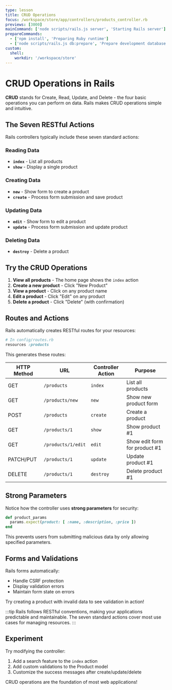 ```yaml
---
type: lesson
title: CRUD Operations
focus: /workspace/store/app/controllers/products_controller.rb
previews: [3000]
mainCommand: ['node scripts/rails.js server', 'Starting Rails server']
prepareCommands:
  - ['npm install', 'Preparing Ruby runtime']
  - ['node scripts/rails.js db:prepare', 'Prepare development database']
custom:
  shell:
    workdir: '/workspace/store'
---
```


# CRUD Operations in Rails

**CRUD** stands for Create, Read, Update, and Delete - the four basic operations you can perform on data. Rails makes CRUD operations simple and intuitive.

## The Seven RESTful Actions

Rails controllers typically include these seven standard actions:

### Reading Data
- **`index`** - List all products
- **`show`** - Display a single product

### Creating Data
- **`new`** - Show form to create a product
- **`create`** - Process form submission and save product

### Updating Data
- **`edit`** - Show form to edit a product
- **`update`** - Process form submission and update product

### Deleting Data
- **`destroy`** - Delete a product

## Try the CRUD Operations

1. **View all products** - The home page shows the `index` action
2. **Create a new product** - Click "New Product"
3. **View a product** - Click on any product name
4. **Edit a product** - Click "Edit" on any product
5. **Delete a product** - Click "Delete" (with confirmation)

## Routes and Actions

Rails automatically creates RESTful routes for your resources:

```ruby
# In config/routes.rb
resources :products
```

This generates these routes:

| HTTP Method | URL | Controller Action | Purpose |
|-------------|-----|-------------------|---------|
| GET | `/products` | `index` | List all products |
| GET | `/products/new` | `new` | Show new product form |
| POST | `/products` | `create` | Create a product |
| GET | `/products/1` | `show` | Show product #1 |
| GET | `/products/1/edit` | `edit` | Show edit form for product #1 |
| PATCH/PUT | `/products/1` | `update` | Update product #1 |
| DELETE | `/products/1` | `destroy` | Delete product #1 |

## Strong Parameters

Notice how the controller uses **strong parameters** for security:

```ruby
def product_params
  params.expect(product: [ :name, :description, :price ])
end
```

This prevents users from submitting malicious data by only allowing specified parameters.

## Forms and Validations

Rails forms automatically:
- Handle CSRF protection
- Display validation errors
- Maintain form state on errors

Try creating a product with invalid data to see validation in action!

:::tip
Rails follows RESTful conventions, making your applications predictable and maintainable. The seven standard actions cover most use cases for managing resources.
:::

## Experiment

Try modifying the controller:
1. Add a search feature to the `index` action
2. Add custom validations to the Product model
3. Customize the success messages after create/update/delete

CRUD operations are the foundation of most web applications!
